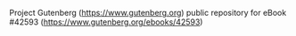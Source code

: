 Project Gutenberg (https://www.gutenberg.org) public repository for eBook #42593 (https://www.gutenberg.org/ebooks/42593)
